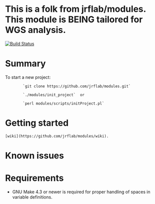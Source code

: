 # This is a folk from jrflab/modules. This module is BEING tailored for WGS analysis.
[![Build Status](https://travis-ci.org/cBioPortal/cbioportal.svg?branch=master)](https://travis-ci.org/jrflab/modules)

# Summary
  To start a new project:

            `git clone https://github.com/jrflab/modules.git`

            `./modules/init_project`  or 

            `perl modules/scripts/initProject.pl` 


# Getting started
    [wiki](https://github.com/jrflab/modules/wiki).

# Known issues

# Requirements
- GNU Make 4.3 or newer is required for proper handling of spaces in variable definitions.
